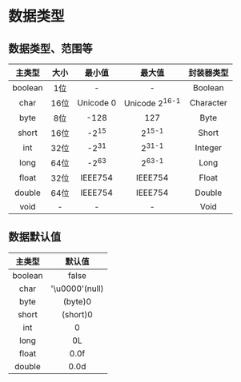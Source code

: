 # 数据类型  
## 数据类型、范围等  
| **主类型** | **大小** | **最小值** | **最大值** | **封装器类型** |  
| :----: | :----: | :----: | :----: | :----: |  
| boolean | 1位 | - | - | Boolean |  
| char | 16位 | Unicode 0 | Unicode 2<sup>16-1 | Character |  
| byte | 8位 | -128 | 127 | Byte |  
| short | 16位 | -2<sup>15 | 2<sup>15-1 | Short |  
| int | 32位 | -2<sup>31 | 2<sup>31-1 | Integer |  
| long | 64位 | -2<sup>63 | 2<sup>63-1 | Long |  
| float | 32位 | IEEE754 | IEEE754 | Float |  
| double | 64位 | IEEE754 | IEEE754 | Double |  
| void | - | - | - | Void |  

## 数据默认值  
| **主类型** | **默认值** |
| :----: | :----: |
| boolean | false |
| char | '\u0000'(null) |
| byte | (byte)0 |
| short | (short)0 |
| int | 0 |
| long | 0L |
| float | 0.0f |
| double | 0.0d |

